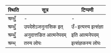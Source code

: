 | स्थिति | सूत्र | टिप्पणी |
| ----- | ------- | ------ |
| श्रम्भुँ॒ | - | - |
| श्रम्भुँ॒ | उपदेशेऽजनुनासिक इत् | उँ-इत्यस्य इत्संज्ञा |
| श्रम्भुँ॒ | अनुदात्तङित आत्मनेपदम् | इति आत्मनेपदम् |
| श्रम्भ् | तस्य लोपः | इत्संज्ञकस्य लोपः |
